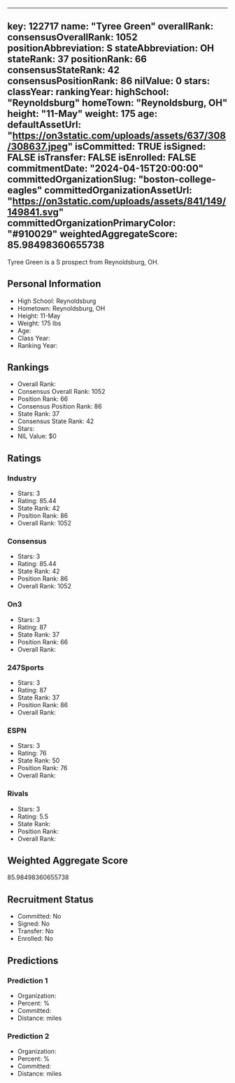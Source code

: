 ---
  key: 122717
  name: "Tyree Green"
  overallRank: 
  consensusOverallRank: 1052
  positionAbbreviation: S
  stateAbbreviation: OH
  stateRank: 37
  positionRank: 66
  consensusStateRank: 42
  consensusPositionRank: 86
  nilValue: 0
  stars: 
  classYear: 
  rankingYear: 
  highSchool: "Reynoldsburg"
  homeTown: "Reynoldsburg, OH"
  height: "11-May"
  weight: 175
  age: 
  defaultAssetUrl: "https://on3static.com/uploads/assets/637/308/308637.jpeg"
  isCommitted: TRUE
  isSigned: FALSE
  isTransfer: FALSE
  isEnrolled: FALSE
  commitmentDate: "2024-04-15T20:00:00"
  committedOrganizationSlug: "boston-college-eagles"
  committedOrganizationAssetUrl: "https://on3static.com/uploads/assets/841/149/149841.svg"
  committedOrganizationPrimaryColor: "#910029"
  weightedAggregateScore: 85.98498360655738
  ---
  
  Tyree Green is a S prospect from Reynoldsburg, OH.
  
  ## Personal Information
  - High School: Reynoldsburg
  - Hometown: Reynoldsburg, OH
  - Height: 11-May
  - Weight: 175 lbs
  - Age: 
  - Class Year: 
  - Ranking Year: 
  
  ## Rankings
  - Overall Rank: 
  - Consensus Overall Rank: 1052
  - Position Rank: 66
  - Consensus Position Rank: 86
  - State Rank: 37
  - Consensus State Rank: 42
  - Stars: 
  - NIL Value: $0
  
  ## Ratings
  
  ### Industry
  - Stars: 3
  - Rating: 85.44
  - State Rank: 42
  - Position Rank: 86
  - Overall Rank: 1052
  
  ### Consensus
  - Stars: 3
  - Rating: 85.44
  - State Rank: 42
  - Position Rank: 86
  - Overall Rank: 1052
  
  ### On3
  - Stars: 3
  - Rating: 87
  - State Rank: 37
  - Position Rank: 66
  - Overall Rank: 
  
  ### 247Sports
  - Stars: 3
  - Rating: 87
  - State Rank: 37
  - Position Rank: 86
  - Overall Rank: 
  
  ### ESPN
  - Stars: 3
  - Rating: 76
  - State Rank: 50
  - Position Rank: 76
  - Overall Rank: 
  
  ### Rivals
  - Stars: 3
  - Rating: 5.5
  - State Rank: 
  - Position Rank: 
  - Overall Rank: 
  
  ## Weighted Aggregate Score
  85.98498360655738
  
  ## Recruitment Status
  - Committed: No
  - Signed: No
  - Transfer: No
  - Enrolled: No
  
  
  
  ## Predictions
  
  ### Prediction 1
  - Organization: 
  - Percent: %
  - Committed: 
  - Distance:  miles
  
  ### Prediction 2
  - Organization: 
  - Percent: %
  - Committed: 
  - Distance:  miles
  